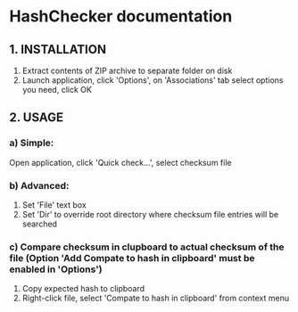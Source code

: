 # HashChecker documentation

## 1. INSTALLATION

1.  Extract contents of ZIP archive to separate folder on disk
1.  Launch application, click 'Options', on 'Associations' tab select options you need, click OK

## 2. USAGE

### a) Simple:

Open application, click 'Quick check...', select checksum file
    
### b) Advanced:

1.  Set 'File' text box    
1.  Set 'Dir' to override root directory where checksum file entries will be searched
    
### c) Compare checksum in clupboard to actual checksum of the file (Option 'Add Compate to hash in clipboard' must be enabled in 'Options')

1.  Copy expected hash to clipboard    
1.  Right-click file, select 'Compate to hash in clipboard' from context menu
